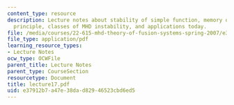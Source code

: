 ```yaml
---
content_type: resource
description: Lecture notes about stability of simple function, memory of the energy
  principle, classes of MHD instability, and applications today.
file: /media/courses/22-615-mhd-theory-of-fusion-systems-spring-2007/e37912b7a47e38dad82946523cbd6ed5_lecture17.pdf
file_type: application/pdf
learning_resource_types:
- Lecture Notes
ocw_type: OCWFile
parent_title: Lecture Notes
parent_type: CourseSection
resourcetype: Document
title: lecture17.pdf
uid: e37912b7-a47e-38da-d829-46523cbd6ed5
---
```

